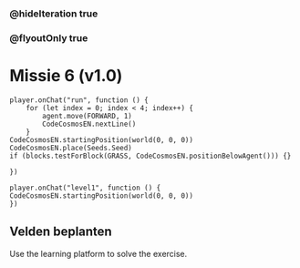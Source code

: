 ### @hideIteration true
### @flyoutOnly true
# Missie 6 (v1.0)
```blocks
player.onChat("run", function () {
    for (let index = 0; index < 4; index++) {
        agent.move(FORWARD, 1)
        CodeCosmosEN.nextLine()
    }
CodeCosmosEN.startingPosition(world(0, 0, 0))
CodeCosmosEN.place(Seeds.Seed)
if (blocks.testForBlock(GRASS, CodeCosmosEN.positionBelowAgent())) {}

})
```
```template
player.onChat("level1", function () {
CodeCosmosEN.startingPosition(world(0, 0, 0))
})
```
## Velden beplanten
Use the learning platform to solve the exercise.